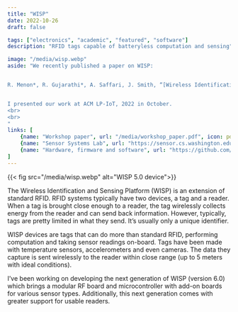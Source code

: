 ```yaml
---
title: "WISP"
date: 2022-10-26
draft: false

tags: ["electronics", "academic", "featured", "software"]
description: "RFID tags capable of batteryless computation and sensing"

image: "/media/wisp.webp"
aside: "We recently published a paper on WISP:


R. Menon*, R. Gujarathi*, A. Saffari, J. Smith, “[Wireless Identification and Sensing Platform Version 6.0](/media/workshop_paper.pdf)”


I presented our work at ACM LP-IoT, 2022 in October.
<br>
<br>
"
links: [
    {name: "Workshop paper", url: "/media/workshop_paper.pdf", icon: pdf},
    {name: "Sensor Systems Lab", url: "https://sensor.cs.washington.edu/", icon: uw},
    {name: "Hardware, firmware and software", url: "https://github.com/wisp", icon: github},
]
---
```


{{< fig src="/media/wisp.webp" alt="WISP 5.0 device">}}

The Wireless Identification and Sensing Platform (WISP) is an extension of standard RFID. RFID systems typically have two devices, a tag and a reader. When a tag is brought close enough to a reader, the tag wirelessly collects energy from the reader and can send back information. However, typically, tags are pretty limited in what they send. It’s usually only a unique identifier.

WISP devices are tags that can do more than standard RFID, performing computation and taking sensor readings on-board. Tags have been made with temperature sensors, accelerometers and even cameras. The data they capture is sent wirelessly to the reader within close range (up to 5 meters with ideal conditions).

I’ve been working on developing the next generation of WISP (version 6.0) which brings a modular RF board and microcontroller with add-on boards for various sensor types. Additionally, this next generation comes with greater support for usable readers.